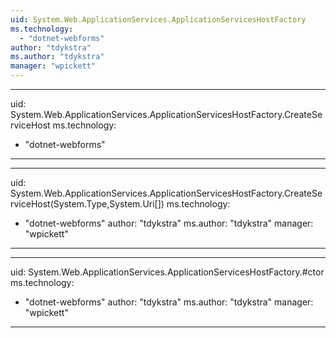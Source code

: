 ```yaml
---
uid: System.Web.ApplicationServices.ApplicationServicesHostFactory
ms.technology: 
  - "dotnet-webforms"
author: "tdykstra"
ms.author: "tdykstra"
manager: "wpickett"
---
```


---
uid: System.Web.ApplicationServices.ApplicationServicesHostFactory.CreateServiceHost
ms.technology: 
  - "dotnet-webforms"
---

---
uid: System.Web.ApplicationServices.ApplicationServicesHostFactory.CreateServiceHost(System.Type,System.Uri[])
ms.technology: 
  - "dotnet-webforms"
author: "tdykstra"
ms.author: "tdykstra"
manager: "wpickett"
---

---
uid: System.Web.ApplicationServices.ApplicationServicesHostFactory.#ctor
ms.technology: 
  - "dotnet-webforms"
author: "tdykstra"
ms.author: "tdykstra"
manager: "wpickett"
---
